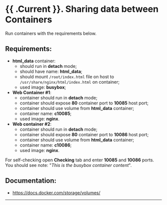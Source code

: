 # {{ .Current }}. Sharing data between Containers

Run  containers with the requirements below.  

## Requirements:
- **html_data** container:
  - should run in **detach** mode;
  - should have name: **html_data**;
  - should mount `/root/index.html` file on host to `/usr/share/nginx/html/index.html` on container;
  - used image: **busybox**;  
- **Web Container #1**:
  - container should run in **detach** mode;
  - container should expose **80** container port to **10085** host port;
  - container should use volume from **html_data** container;
  - container name: **c10085**;
  - used image: **nginx**.  
- **Web container #2**:
  - container should run in **detach** mode;
  - container should expose **80** container port to **10086** host port;
  - container should use volume from **html_data** container;
  - container name: **c10086**;
  - used image: **nginx**.  
  
For self-checking open **Checking** tab and enter **10085** and **10086** ports. You should see note: "_This is the busybox container content_".  
  
  
## Documentation:
- https://docs.docker.com/storage/volumes/
  
---